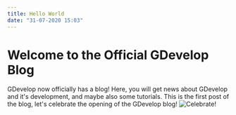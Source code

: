 ```yaml
---
title: Hello World
date: "31-07-2020 15:03"
---
```


# Welcome to the Official GDevelop Blog

GDevelop now officially has a blog! Here, you will get news about GDevelop and it's development, and maybe also some tutorials.
This is the first post of the blog, let's celebrate the opening of the GDevelop blog!
![Celebrate!](https://media.giphy.com/media/l0HlvGBz8LSYQlA5y/giphy.gif)
